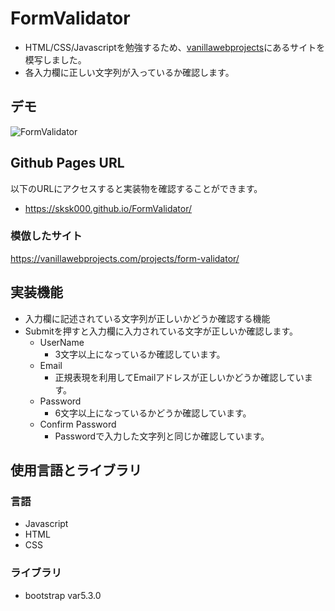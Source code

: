 # FormValidator
- HTML/CSS/Javascriptを勉強するため、[vanillawebprojects](https://vanillawebprojects.com/)にあるサイトを模写しました。
- 各入力欄に正しい文字列が入っているか確認します。
## デモ
![FormValidator](https://github.com/sksk000/FormValidator/assets/137740372/bb244b83-9da1-4631-9a2a-5ebc8386e114)

## Github Pages URL
以下のURLにアクセスすると実装物を確認することができます。
- https://sksk000.github.io/FormValidator/

### 模倣したサイト
https://vanillawebprojects.com/projects/form-validator/

## 実装機能
- 入力欄に記述されている文字列が正しいかどうか確認する機能
- Submitを押すと入力欄に入力されている文字が正しいか確認します。
  - UserName
    - 3文字以上になっているか確認しています。
  - Email
    - 正規表現を利用してEmailアドレスが正しいかどうか確認しています。
  - Password
    - 6文字以上になっているかどうか確認しています。
  - Confirm Password
    - Passwordで入力した文字列と同じか確認しています。

## 使用言語とライブラリ
### 言語
- Javascript
- HTML
- CSS

### ライブラリ
- bootstrap var5.3.0
